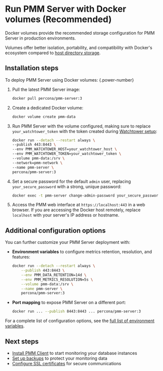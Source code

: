 
# Run PMM Server with Docker volumes (Recommended)
Docker volumes provide the recommended storage configuration for PMM Server in production environments. 

Volumes offer better isolation, portability, and compatibility with Docker's ecosystem compared to [host directory storage](../docker/run_with_host_dir.md).

## Installation steps

To deploy PMM Server using Docker volumes:
{.power-number}

1. Pull the latest PMM Server image:

    ```sh
    docker pull percona/pmm-server:3
    ```

2. Create a dedicated Docker volume:

    ```sh
    docker volume create pmm-data
    ```

3. Run PMM Server with the volume configured, making sure to replace `your_watchtower_token` with the token created during [Watchtower setup](../docker/index.md#installation-options): 

    ```sh
    docker run --detach --restart always \
    --publish 443:8443 \
    --env PMM_WATCHTOWER_HOST=your_watchtower_host \
    --env PMM_WATCHTOWER_TOKEN=your_watchtower_token \
    --volume pmm-data:/srv \
    --network=pmm-network \
    --name pmm-server \
    percona/pmm-server:3
    ```

4. Set a secure password for the default `admin` user, replacing `your_secure_password` with a strong, unique password:

    ```sh
    docker exec -t pmm-server change-admin-password your_secure_password
    ```

5. Access the PMM web interface at `https://localhost:443` in a web browser. 
If you are accessing the Docker host remotely, replace `localhost` with your server's IP address or hostname.

## Additional configuration options
You can further customize your PMM Server deployment with:

- **Environment variables** to configure metrics retention, resolution, and features: 

    ```sh
    docker run --detach --restart always \
        --publish 443:8443 \
        --env PMM_DATA_RETENTION=14d \
        --env PMM_METRICS_RESOLUTION=5s \
        --volume pmm-data:/srv \
        --name pmm-server \
        percona/pmm-server:3
    ```

- **Port mapping** to expose PMM Server on a different port:

    ```sh 
    docker run ... --publish 8443:8443 ... percona/pmm-server:3
    ```

For a complete list of configuration options, see the [full list of environment variables](../docker/env_var.md).

## Next steps

- [Install PMM Client](../../../install-pmm-client/index.md) to start monitoring your database instances
- [Set up backups](../../../../backup/index.md) to protect your monitoring data
- [Configure SSL certificates](../../../../admin/security/ssl_encryption.md) for secure communications